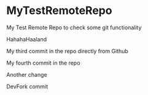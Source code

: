 # MyTestRemoteRepo
My Test Remote Repo to check some git functionality

HahahaHaaland

My third commit in the repo directly from Github 

My fourth commit in the repo

Another change

DevFork commit
